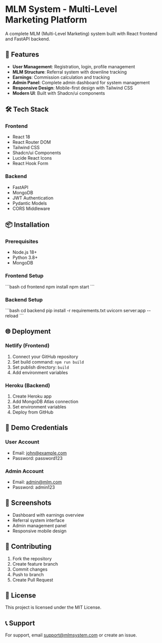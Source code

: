 # MLM System - Multi-Level Marketing Platform

A complete MLM (Multi-Level Marketing) system built with React frontend and FastAPI backend.

## 🚀 Features

- **User Management**: Registration, login, profile management
- **MLM Structure**: Referral system with downline tracking
- **Earnings**: Commission calculation and tracking
- **Admin Panel**: Complete admin dashboard for system management
- **Responsive Design**: Mobile-first design with Tailwind CSS
- **Modern UI**: Built with Shadcn/ui components

## 🛠️ Tech Stack

### Frontend
- React 18
- React Router DOM
- Tailwind CSS
- Shadcn/ui Components
- Lucide React Icons
- React Hook Form

### Backend
- FastAPI
- MongoDB
- JWT Authentication
- Pydantic Models
- CORS Middleware

## 📦 Installation

### Prerequisites
- Node.js 18+
- Python 3.8+
- MongoDB

### Frontend Setup

\`\`\`bash
cd frontend
npm install
npm start
\`\`\`

### Backend Setup

\`\`\`bash
cd backend
pip install -r requirements.txt
uvicorn server:app --reload
\`\`\`

## 🌐 Deployment

### Netlify (Frontend)
1. Connect your GitHub repository
2. Set build command: `npm run build`
3. Set publish directory: `build`
4. Add environment variables

### Heroku (Backend)
1. Create Heroku app
2. Add MongoDB Atlas connection
3. Set environment variables
4. Deploy from GitHub

## 🔑 Demo Credentials

### User Account
- Email: john@example.com
- Password: password123

### Admin Account
- Email: admin@mlm.com
- Password: admin123

## 📱 Screenshots

- Dashboard with earnings overview
- Referral system interface
- Admin management panel
- Responsive mobile design

## 🤝 Contributing

1. Fork the repository
2. Create feature branch
3. Commit changes
4. Push to branch
5. Create Pull Request

## 📄 License

This project is licensed under the MIT License.

## 📞 Support

For support, email support@mlmsystem.com or create an issue.
